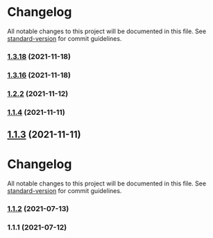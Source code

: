 # Changelog

All notable changes to this project will be documented in this file. See [standard-version](https://github.com/conventional-changelog/standard-version) for commit guidelines.

### [1.3.18](https://github.com/koatty/koatty_core/compare/v1.2.2...v1.3.18) (2021-11-18)

### [1.3.16](https://github.com/koatty/koatty_core/compare/v1.2.2...v1.3.16) (2021-11-18)

### [1.2.2](https://github.com/koatty/koatty_core/compare/v1.1.4...v1.2.2) (2021-11-12)

### [1.1.4](https://github.com/koatty/koatty_core/compare/v1.1.2...v1.1.4) (2021-11-11)

## [1.1.3](https://github.com/koatty/koatty_core/compare/v1.1.2...v1.1.3) (2021-11-11)



# Changelog

All notable changes to this project will be documented in this file. See [standard-version](https://github.com/conventional-changelog/standard-version) for commit guidelines.

### [1.1.2](https://github.com/koatty/koatty_core/compare/v1.1.1...v1.1.2) (2021-07-13)

### 1.1.1 (2021-07-12)
